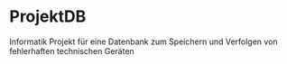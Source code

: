 # ProjektDB
Informatik Projekt für eine Datenbank zum Speichern und Verfolgen von fehlerhaften technischen Geräten
